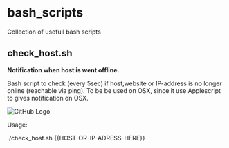 # bash_scripts
Collection of usefull bash scripts 



## check_host.sh 
**Notification when host is went offline.**

Bash script to check (every 5sec) if host,website or IP-address is no longer online (reachable via ping). 
To be be used on OSX, since it use Applescript to gives notification on OSX.

![GitHub Logo](/images/logo.png)

Usage: 

./check_host.sh {{HOST-OR-IP-ADRESS-HERE}}
